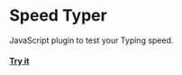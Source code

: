 # Speed Typer

JavaScript plugin to test your Typing speed.

#### [Try it](https://manuarora.me/work/speedTyping/)
